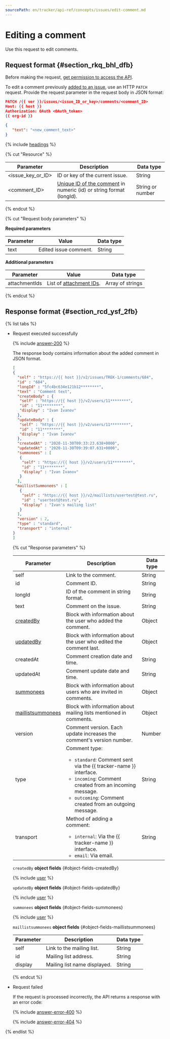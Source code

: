 ```yaml
---
sourcePath: en/tracker/api-ref/concepts/issues/edit-comment.md
---
```

# Editing a comment

Use this request to edit comments.

## Request format {#section_rkq_bhl_dfb}

Before making the request, [get permission to access the API](../access.md).

To edit a comment previously [added to an issue](add-comment.md), use an HTTP `PATCH` request. Provide the request parameter in the request body in JSON format:

```json
PATCH /{{ ver }}/issues/<issue_ID_or_key>/comments/<comment_ID>
Host: {{ host }}
Authorization: OAuth <OAuth_token>
{{ org-id }}

{
   "text": "<new_comment_text>"
}
```

{% include [headings](../../../_includes/tracker/api/headings.md) %}

{% cut "Resource" %}

| Parameter | Description | Data type |
-------- | -------- | ----------
| \<issue_key_or_ID\> | ID or key of the current issue. | String |
| \<comment_ID> | [Unique ID of the comment](get-comments.md#section_xc3_53j_p1b) in numeric (id) or string format (longId). | String or number |

{% endcut %}


{% cut "Request body parameters" %}

**Required parameters**

| Parameter | Value | Data type |
----- | ----- | -----
| text | Edited issue comment. | String |

**Additional parameters**

| Parameter | Value | Data type |
----- | ----- | -----
| attachmentIds | List of [attachment IDs](temp-attachment.md). | Array of strings |

{% endcut %}

## Response format {#section_rcd_ysf_2fb}

{% list tabs %}

- Request executed successfully

   {% include [answer-200](../../../_includes/tracker/api/answer-200.md) %}

   The response body contains information about the added comment in JSON format.

   ```json
   [
   {
     "self" : "https://{{ host }}/v2/issues/TREK-1/comments/684",
     "id" : "684",  
     "longId" : "5fc4bc634e121b12********",  
     "text" : "Comment text",
     "createBody" : {
      "self" : "https://{{ host }}/v2/users/11********",
      "id" : "11********",
      "display" : "Ivan Ivanov"
     },
     "updateBody" : {
      "self" : "https://{{ host }}/v2/users/11********",
      "id" : "11********",
      "display" : "Ivan Ivanov"
     },
     "createdAt" : "2020-11-30T09:33:23.638+0000",  
     "updatedAt" : "2020-11-30T09:39:07.631+0000",  
     "summonees" : [
      {
       "self" : "https://{{ host }}/v2/users/11********",
       "id" : "11********",
       "display" : "Ivan Ivanov"
      }
     ],
    "maillistSummonees" : [
      {
       "self" : "https://{{ host }}/v2/maillists/usertest@test.ru",
       "id" : "usertest@test.ru",
       "display" : "Ivan's mailing list"
      }
     ],
     "version" : 2,  
     "type" : "standard",  
     "transport" : "internal"
   }
   ]
   ```

   {% cut "Response parameters" %}

   | Parameter | Description | Data type |
   ----- | ----- | -----
   | self | Link to the comment. | String |
   | id | Comment ID. | String |
   | longId | ID of the comment in string format. | String |
   | text | Comment on the issue. | String |
   | [createdBy](#object-fields-createdBy) | Block with information about the user who added the comment. | Object |
   | [updatedBy](#object-fields-updatedBy) | Block with information about the user who edited the comment last. | Object |
   | createdAt | Comment creation date and time. | String |
   | updatedAt | Comment update date and time. | String |
   | [summonees](#object-fields-summonees) | Block with information about users who are invited in comments. | Object |
   | [maillistsummonees](#object-fields-maillistsummonees) | Block with information about mailing lists mentioned in comments. | Object |
   | version | Comment version. Each update increases the comment's version number. | Number |
   | type | Comment type:<ul><li>`standard`: Comment sent via the {{ tracker-name }} interface.</li><li>`incoming`: Comment created from an incoming message.</li><li>`outcoming`: Comment created from an outgoing message.</li></ul> | String |
   | transport | Method of adding a comment:<ul><li>`internal`: Via the {{ tracker-name }} interface.</li><li>`email`: Via email.</li></ul> | String |

   `createdBy` **object fields** {#object-fields-createdBy}

   {% include [user](../../../_includes/tracker/api/user.md) %}

   `updatedBy` **object fields** {#object-fields-updatedBy}

   {% include [user](../../../_includes/tracker/api/user.md) %}

   `summonees` **object fields** {#object-fields-summonees}

   {% include [user](../../../_includes/tracker/api/user.md) %}

   `maillistsummonees` **object fields** {#object-fields-maillistsummonees}

   | Parameter | Description | Data type |
   ----- | ----- | -----
   | self | Link to the mailing list. | String |
   | id | Mailing list address. | String |
   | display | Mailing list name displayed. | String |

   {% endcut %}

- Request failed

   If the request is processed incorrectly, the API returns a response with an error code:

   {% include [answer-error-400](../../../_includes/tracker/api/answer-error-400.md) %}

   {% include [answer-error-404](../../../_includes/tracker/api/answer-error-404.md) %}

{% endlist %}

